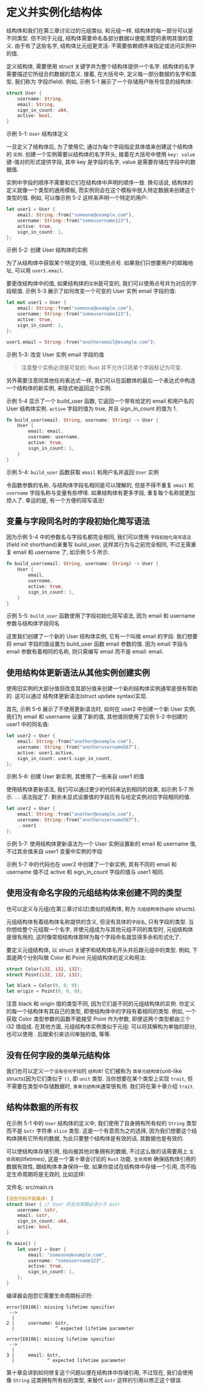 # 定义并实例化结构体

结构体和我们在第三章讨论过的元组类似.
和元组一样, 结构体的每一部分可以是不同类型. 但不同于元组, 结构体需要命名各部分数据以便能清楚的表明其值的意义.
由于有了这些名字, 结构体比元组更灵活: 不需要依赖顺序来指定或访问实例中的值.

定义结构体, 需要使用 struct 关键字并为整个结构体提供一个名字.
结构体的名字需要描述它所组合的数据的意义.
接着, 在大括号中, 定义每一部分数据的名字和类型, 我们称为 字段(field).
例如, 示例 5-1 展示了一个存储用户账号信息的结构体:

```rust
struct User {
    username: String,
    email: String,
    sign_in_count: u64,
    active: bool,
}
```

示例 5-1: `User` 结构体定义

一旦定义了结构体后, 为了使用它, 通过为每个字段指定具体值来创建这个结构体的 `实例`.
创建一个实例需要以结构体的名字开头, 接着在大括号中使用 `key: value` 键-值对的形式提供字段,
其中 key 是字段的名字, value 是需要存储在字段中的数据值.

实例中字段的顺序不需要和它们在结构体中声明的顺序一致.
换句话说, 结构体的定义就像一个类型的通用模板, 而实例则会在这个模板中放入特定数据来创建这个类型的值.
例如, 可以像示例 5-2 这样来声明一个特定的用户:

```rust
let user1 = User {
    email: String::from("someone@example.com"),
    username: String::from("someusername123"),
    active: true,
    sign_in_count: 1,
};
```

示例 5-2: 创建 User 结构体的实例

为了从结构体中获取某个特定的值, 可以使用点号. 如果我们只想要用户的邮箱地址, 可以用 `user1.email`.

要更改结构体中的值, 如果结构体的`实例`是可变的, 我们可以使用点号并为对应的字段赋值.
示例 5-3 展示了如何改变一个可变的 User 实例 email 字段的值:

```rust
let mut user1 = User {
    email: String::from("someone@example.com"),
    username: String::from("someusername123"),
    active: true,
    sign_in_count: 1,
};

user1.email = String::from("anotheremail@example.com");
```

示例 5-3: 改变 User 实例 email 字段的值

>注意整个实例必须是可变的; Rust 并不允许只将某个字段标记为可变.

另外需要注意同其他任何表达式一样, 我们可以在函数体的最后一个表达式中构造一个结构体的新实例, 来隐式地返回这个实例.

示例 5-4 显示了一个 build_user 函数, 它返回一个带有给定的 email 和用户名的 User 结构体实例.
`active` 字段的值为 true, 并且 sign_in_count 的值为 1.

```rust
fn build_user(email: String, username: String) -> User {
    User {
        email: email,
        username: username,
        active: true,
        sign_in_count: 1,
    }
}
```

示例 5-4: `build_user` 函数获取 `email` 和用户名并返回 `User` 实例

令函数参数的名称, 与结构体字段名相同是可以理解的, 但是不得不重复 `email` 和 `username` 字段名称与变量有些啰嗦.
如果结构体有更多字段, 重复每个名称就更加烦人了. 幸运的是, 有一个方便的简写语法!

## 变量与字段同名时的字段初始化简写语法

因为示例 5-4 中的参数名与字段名都完全相同,
我们可以使用 `字段初始化简写语法`(field init shorthand)来重写 build_user,
这样其行为与之前完全相同, 不过无需重复 email 和 username 了, 如示例 5-5 所示.

```rust
fn build_user(email: String, username: String) -> User {
    User {
        email,
        username,
        active: true,
        sign_in_count: 1,
    }
}
```

示例 5-5: `build_user` 函数使用了字段初始化简写语法, 因为 email 和 username 参数与结构体字段同名

这里我们创建了一个新的 User 结构体实例, 它有一个叫做 email 的字段.
我们想要将 email 字段的值设置为 build_user 函数 email 参数的值.
因为 email 字段与 email 参数有着相同的名称, 则只需编写 email 而不是 email: email.

## 使用结构体更新语法从其他实例创建实例

使用旧实例的大部分值但改变其部分值来创建一个新的结构体实例通常是很有帮助的.
这可以通过 结构体更新语法(struct update syntax)实现.

首先, 示例 5-6 展示了不使用更新语法时, 如何在 user2 中创建一个新 User 实例.
我们为 email 和 username 设置了新的值, 其他值则使用了实例 5-2 中创建的 user1 中的同名值:

```rust
let user2 = User {
    email: String::from("another@example.com"),
    username: String::from("anotherusername567"),
    active: user1.active,
    sign_in_count: user1.sign_in_count,
};
```

示例 5-6: 创建 User 新实例, 其使用了一些来自 user1 的值

使用结构体更新语法, 我们可以通过更少的代码来达到相同的效果,
如示例 5-7 所示. `..` 语法指定了: 剩余未显式设置值的字段应有与给定实例对应字段相同的值.

```rust
let user2 = User {
    email: String::from("another@example.com"),
    username: String::from("anotherusername567"),
    ..user1
};
```

示例 5-7: 使用结构体更新语法为一个 User 实例设置新的 email 和 username 值, 不过其余值来自 user1 变量中实例的字段

示例 5-7 中的代码也在 user2 中创建了一个新实例,
其有不同的 email 和 username 值不过 active 和 sign_in_count 字段的值与 user1 相同.

## 使用没有命名字段的元组结构体来创建不同的类型

也可以定义与元组(在第三章讨论过)类似的结构体, 称为 `元组结构体`(tuple structs).

元组结构体有着结构体名称提供的含义, 但没有具体的`字段名`, 只有字段的类型.
当你想给整个元组取一个名字, 并使元组成为与其他元组不同的类型时, 元组结构体是很有用的,
这时像常规结构体那样为每个字段命名就显得多余和形式化了.

要定义元组结构体, 以 struct 关键字和结构体名开头并后跟元组中的类型.
例如, 下面是两个分别叫做 Color 和 Point 元组结构体的定义和用法:

```rust
struct Color(i32, i32, i32);
struct Point(i32, i32, i32);

let black = Color(0, 0, 0);
let origin = Point(0, 0, 0);
```

注意 black 和 origin 值的类型不同, 因为它们是不同的元组结构体的实例.
你定义的每一个结构体有其自己的类型, 即使结构体中的字段有着相同的类型.
例如, 一个获取 Color 类型参数的函数不能接受 Point 作为参数, 即便这两个类型都由三个 i32 值组成.
在其他方面, 元组结构体实例类似于元组: 可以将其解构为单独的部分, 也可以使用 . 后跟索引来访问单独的值, 等等.

## 没有任何字段的类单元结构体

我们也可以定义一个`没有任何字段`的 `结构体`!
它们被称为 `类单元结构体`(unit-like structs)因为它们类似于 `()`, 即 `unit` 类型.
当你想要在某个类型上实现 `trait`, 但不需要在类型中存储数据时, `类单元结构体`通常很有用.
我们将在第十章介绍 `trait`.

## 结构体数据的所有权

在示例 5-1 中的 `User` 结构体的定义中, 我们使用了自身拥有所有权的 `String` 类型而不是 `&str` 字符串 `slice` 类型.
这是一个有意而为之的选择, 因为我们想要这个结构体拥有它所有的数据, 为此只要整个结构体是有效的话, 其数据也是有效的.

可以使结构体存储引用, 指向被其他对象拥有的数据, 不过这么做的话需要用上 `生命周期`(lifetimes), 这是一个第十章会讨论的 `Rust` 功能.
`生命周期` 确保结构体引用的数据有效性, 跟结构体本身保持一致.
如果你尝试在结构体中存储一个引用, 而不指定生命周期将是无效的, 比如这样:

文件名: src/main.rs

```rust
[这些代码不能编译! ]
struct User { // User 的生命周期必须小于 &str
    username: &str,
    email: &str,
    sign_in_count: u64,
    active: bool,
}

fn main() {
    let user1 = User {
        email: "someone@example.com",
        username: "someusername123",
        active: true,
        sign_in_count: 1,
    };
}
```

编译器会抱怨它需要生命周期标识符:

```log
error[E0106]: missing lifetime specifier
 -->
  |
2 |     username: &str,
  |               ^ expected lifetime parameter

error[E0106]: missing lifetime specifier
 -->
  |
3 |     email: &str,
  |            ^ expected lifetime parameter
```

第十章会讲到如何修复这个问题以便在结构体中存储引用,
不过现在, 我们会使用像 `String` 这类拥有所有权的类型, 来替代 `&str` 这样的引用以修正这个错误.
